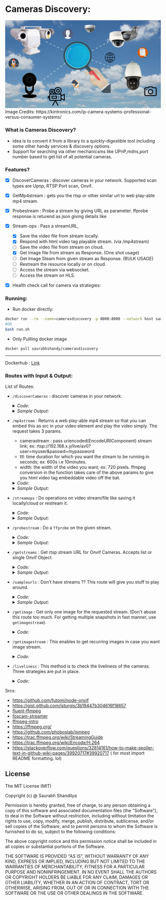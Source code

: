 # Cameras Discovery:

<img src="/public/images/camera-search.jpg" alt="Camera Search">
Image Credits: https://kintronics.com/ip-camera-systems-professional-versus-consumer-systems/


### What is Cameras Discovery?
- Idea is to convert it from a library to a quickly-digestible tool including some other handy services & discovery options. 
- Support for searching via other mechanicsms like UPnP,mdns,port number based to get list of all potential cameras.

### Features?

- [x] DiscoverCameras : discover cameras in your network.  Supported scan types are Upnp, RTSP Port scan, Onvif.
- [x] GetMp4stream : gets you the rtsp or other similar url to web play-able mp4 stream.
- [x] Probestream : Probe a stream by giving URL as parameter.  ffprobe response is returend as json giving details like 
- [x] Stream-ops : Pass a streamURL, 
  - [x] Save the video file from stream locally.
  - [x] Respond with html video tag playable stream. (via /mp4stream)
  - [ ] Save the video file from stream on cloud.
  - [x] Get Image file from stream as Response. (One shot usage)
  - [ ] Get Image Steam from given stream as Response.  (BULK USAGE)
  - [ ] Restream the resource locally or on cloud.
  - [ ] Access the stream via websocket.
  - [ ] Access the stream on HLS.
- [x] Health check call for camera via strategies: 
    
  

### Running:
- Run docker directly:
```sh
docker run --rm --name=camerasdiscovery -p 8000:8000 --network host saurabhshandy/camerasdiscovery
#OR 
bash run.sh
```
- Only Pullling docker image
```sh
docker pull saurabhshandy/camerasdiscovery
```
---------------------------------------
Dockerhub : [Link](https://hub.docker.com/r/saurabhshandy/camerasdiscovery)

### Routes with Input & Output:
List of Routes:
- `/discoverCameras` : discover cameras in your network.
  <details>
    <summary>
      <i>Code: </i>
    </summary>
    <p>

    ```sh
    curl --request GET \
    --url http://localhost:8000/v1/rpc/discoverCameras \
    --header 'content-type: application/json'
    ```
    </p>
  </details>
    <details>
    <summary>
      <i>Sample Output: </i>
    </summary>
    <p>

    ```sh
    {
      "status": "success",
      "data": [
        {
          "urn": "urn:uuid:xxxxx-xxxx-xxxx-xxxx-xxxxxxxxx",
          "name": "IPCAM",
          "hardware": "HS-Camera",
          "location": "Country:[China]",
          "types": [
            "_0:NetworkVideoTransmitter"
          ],
          "xaddrs": [
            "http://192.168.x.y:port/onvif/device_service"
          ],
          "scopes": [
            "onvif://www.onvif.org/type/NetworkVideoTransmitter",
            "onvif://www.onvif.org/location/Country:[China]",
            "onvif://www.onvif.org/name/IPCAM",
            "onvif://www.onvif.org/hardware/HS-Camera"
          ]
        },
        {
          "urn": "urn:uuid:xxxxx-xxxx-xxxx-xxxx-xxxxxxxxx",
          "name": "Avantgarde-Test",
          "hardware": "PL1234",
          "location": "shenzhen",
          "types": [
            "dn:NetworkVideoTransmitter"
          ],
          "xaddrs": [
            "http://192.168.x.y:36000/onvif/device_service"
          ],
          "scopes": [
            "onvif://www.onvif.org/type/video_encoder",
            "onvif://www.onvif.org/type/ptz",
            "onvif://www.onvif.org/type/audio_encoder",
            "onvif://www.onvif.org/hardware/PL1234",
            "onvif://www.onvif.org/name/Avantgarde-Test",
            "onvif://www.onvif.org/location/shenzhen"
          ]
        }
      ]
    }
    ```
    </p>
  </details>
  
- `/mp4stream` : Returns a web play-able mp4 stream so that you can embed this as src in your video element and play the video simply.  The request takes 3 params.
  - camerastream : pass uriencoded(EncodeURIComponent) stream link; ex: rtsp://192.168.x.y/live/av0?user=myuser&passwd=mypassword
  - ttl: time duration for which you want the stream to be running in seconds; ex: 600s i.e 10minutes.
  - width: the width of the video you want; ex: 720 pixels.
  ffmpeg conversion in the function takes care of the above params to give you html video tag embeddable video off the bat.   
  <details>
    <summary>
      <i>Code: </i>
    </summary>
    <p>

    ```sh
    curl --request GET \
    --url http://localhost:8000/v1/rpc/mp4stream?camerastream=rtsp%3A%2F%2F192.168.x.y%2Flive%2Fav0%3Fuser%3Dmyuser%26passwd%3Dmypassword&ttl=600&width=720 \
    ```
    </p>
  </details>
    <details>
    <summary>
      <i>Sample Output: </i>
    </summary>
    <p>

    ```sh
    
    ```
    </p>


- `/streamops` : Do operations on video stream/file like saving it locally/cloud or restream it.
  <details>
    <summary>
      <i>Code: </i>
    </summary>
    <p>

    ```sh
      curl --request POST \
        --url http://localhost:8000/v1/rpc/streamops \
        --header 'content-type: application/json' \
        --data '{
        "url" : "rtsp://192.168.x.y/live/av0?user=myuser&passwd=mypassword",
        "type" : "local",
        "saveOptions" :{
          "filename" : "myfile",
          "maxfilesize" : "100M",
          "duration": "10"
        },
        "videostreamOptions" :{
          "enabled" : true,
          "restream" : false,
          "fps" : "auto",
          "videosize" : "1280x720",
          "codec" : "mpeg1video",
          "transport":"tcp",
          "format" : "mpegts"
        },
        "audiostreamOptions" :{
          "enabled" : false
        }
      }'
    ```
    </p>
  </details>

  <details>
    <summary>
      <i>Sample Output: </i>
    </summary>
    <p>

    ```sh
    {
      "url": "rtsp://192.168.1.99/live/av0?user=myusename&passwd=mypassword",
      "requestID": "b3efd892-fe9f-4813-b5fe-09a2a4c958b0",
      "type": "localfilepath",
      "saveOptions": {
        "filename": "myfile",
        "maxfilesize": "100M"
      },
      "videostreamOptions": {
        "enabled": true,
        "restream": "public stream URL",
        "fps": "auto",
        "videosize": "1280x720",
        "codec": "mpeg1video",
        "transport": "tcp",
        "format": [
          "mpegts"
        ]
      },
      "audiostreamOptions": {
        "enabled": false
      }
    }
    ```
    </p>
  </details>

- `/probestream` : Do a `ffprobe` on the given stream.
  <details>
    <summary>
      <i>Code: </i>
    </summary>
    <p>

    ```sh
    curl --request POST \
      --url http://localhost:8000/v1/rpc/probestream \
      --header 'content-type: application/json' \
      --data '{
      "url" : "http://commondatastorage.googleapis.com/gtv-videos-bucket/sample/BigBuckBunny.mp4"
    }'
    ```
    </p>
  </details>
  <details>
    <summary>
      <i>Sample Output: </i>
    </summary>
    <p>

    ```sh
    {
      "streams": [
        {
          "index": 0,
          "codec_name": "h264",
          "codec_long_name": "H.264 / AVC / MPEG-4 AVC / MPEG-4 part 10",
          "profile": "Baseline",
          "codec_type": "video",
          "codec_time_base": "1/50",
          "codec_tag_string": "[0][0][0][0]",
          "codec_tag": "0x0000",
          "width": 1280,
          "height": 720,
          "coded_width": 1280,
          "coded_height": 720,
          "has_b_frames": 1,
          "sample_aspect_ratio": "0:1",
          "display_aspect_ratio": "0:1",
          "pix_fmt": "yuvj420p",
          "level": 31,
          "color_range": "pc",
          "color_space": "bt709",
          "color_transfer": "bt709",
          "color_primaries": "bt709",
          "chroma_location": "left",
          "field_order": "progressive",
          "timecode": "N/A",
          "refs": 1,
          "is_avc": "false",
          "nal_length_size": 0,
          "id": "N/A",
          "r_frame_rate": "25/1",
          "avg_frame_rate": "25/1",
          "time_base": "1/90000",
          "start_pts": 21600,
          "start_time": 0.24,
          "duration_ts": "N/A",
          "duration": "N/A",
          "bit_rate": "N/A",
          "max_bit_rate": "N/A",
          "bits_per_raw_sample": 8,
          "nb_frames": "N/A",
          "nb_read_frames": "N/A",
          "nb_read_packets": "N/A",
          "disposition": {
            "default": 0,
            "dub": 0,
            "original": 0,
            "comment": 0,
            "lyrics": 0,
            "karaoke": 0,
            "forced": 0,
            "hearing_impaired": 0,
            "visual_impaired": 0,
            "clean_effects": 0,
            "attached_pic": 0,
            "timed_thumbnails": 0
          }
        },
        {
          "index": 1,
          "codec_name": "pcm_alaw",
          "codec_long_name": "PCM A-law / G.711 A-law",
          "profile": "unknown",
          "codec_type": "audio",
          "codec_time_base": "1/8000",
          "codec_tag_string": "[0][0][0][0]",
          "codec_tag": "0x0000",
          "sample_fmt": "s16",
          "sample_rate": 8000,
          "channels": 1,
          "channel_layout": "unknown",
          "bits_per_sample": 8,
          "id": "N/A",
          "r_frame_rate": "0/0",
          "avg_frame_rate": "0/0",
          "time_base": "1/8000",
          "start_pts": 0,
          "start_time": 0,
          "duration_ts": "N/A",
          "duration": "N/A",
          "bit_rate": 64000,
          "max_bit_rate": "N/A",
          "bits_per_raw_sample": "N/A",
          "nb_frames": "N/A",
          "nb_read_frames": "N/A",
          "nb_read_packets": "N/A",
          "disposition": {
            "default": 0,
            "dub": 0,
            "original": 0,
            "comment": 0,
            "lyrics": 0,
            "karaoke": 0,
            "forced": 0,
            "hearing_impaired": 0,
            "visual_impaired": 0,
            "clean_effects": 0,
            "attached_pic": 0,
            "timed_thumbnails": 0
          }
        }
      ],
      "format": {
        "filename": "rtsp://192.168.x.y/live/av0?user=myuser&passwd=mypassword",
        "nb_streams": 2,
        "nb_programs": 0,
        "format_name": "rtsp",
        "format_long_name": "RTSP input",
        "start_time": 0,
        "duration": "N/A",
        "size": "N/A",
        "bit_rate": "N/A",
        "probe_score": 100,
        "tags": {
          "title": "streamed by the Santachi RTSP server"
        }
      },
      "chapters": []
    }
    ```
    </p>
  </details>

- `/getstreams` : Get rtsp stream URL for Onvif Cameras.  Accepts list or single Onvif Object.
  <details>
    <summary>
      <i>Code: </i>
    </summary>
    <p>

    ```sh
    curl --request POST \
      --url http://localhost:8000/v1/rpc/getstreams \
      --header 'content-type: application/json' \
      --data '[
      {
      "xaddr" : "http://192.168.1.99:36000/onvif/device_service",
      "user" : "username",
      "pass" : "password"
      },
      {
      "xaddr" : "http://192.168.1.113:36000/onvif/device_service",
      "user" : "username",
      "pass" : "password"
      }
    ]'
    ```
    </p>
  </details>
  <details>
    <summary>
      <i>Sample Output: </i>
    </summary>
    <p>

    ```sh
    [
      {
        "xaddr": "http://192.168.1.113:36000/onvif/device_service",
        "user": "admin",
        "pass": "admin",
        "url": "rtsp://192.168.1.113:554/live/av0?user=admin&passwd=admin"
      },
      {
        "xaddr": "http://192.168.1.99:36000/onvif/device_service",
        "user": "admin",
        "pass": "admin",
        "url": "rtsp://192.168.1.99:554/live/av0?user=admin&passwd=admin"
      }
    ]
    ```
    </p>
  </details>  


- `/sampleurls` : Don't have streams ??  This route will give you stuff to play around.
  <details>
    <summary>
      <i>Code: </i>
    </summary>
    <p>

    ```sh
    curl --request GET --url http://localhost:8000/v1/rpc/sampleurls
    ```
    </p>
  </details>
  <details>
    <summary>
      <i>Sample Output: </i>
    </summary>
    <p>
    [sampleurls.json](https://github.com/beyondszine/camerasdiscovery/blob/master/routes/sampleurls.json)
    </p>
  </details>

- `/getimage` : Get only one image for the requested stream. (Don't abuse this route too much. For getting multiple snapshots in fast manner, use `getimagestream`).
  <details>
    <summary>
      <i>Code: </i>
    </summary>
    <p>

    ```sh
    curl --request POST \
      --url http://localhost:8000/v1/rpc/getimage \
      --header 'content-type: application/json' \
      --data '{
      "url" : "rtsp://192.168.x.y/live/av0?user=myuser&passwd=mypassword"
    }'
    ```
    </p>
  </details>

- `/getimagestream` : This enables to get recurring images in case you want image stream.
  <details>
    <summary>
      <i>Code: </i>
    </summary>
    <p>

    ```sh
    ## Nothing yet.
    ```
    </p>
  </details>






- `/liveliness` : This method is to check the liveliness of the cameras.  Three strategies are put in place.
  <details>
    <summary>
      <i>Code:</i>
    </summary>
    <p>

    ```sh
      # req.body must be json of following schema
      {
        "strategy": "portknock",
        "camerasList": [{
          "address": "192.168.0.109",
          "port": 554
        }]
      }

      # response.body must of  
      [
        {
            "status": true,
            "address": "192.168.0.109",
            "port": 554
        }
      ]
    ```
    </p>
  </details>


Srcs:
- https://github.com/futomi/node-onvif
- https://gist.github.com/jsturgis/3b19447b304616f18657
- [fluent-ffmpeg](https://github.com/fluent-ffmpeg/node-fluent-ffmpeg)
- [foscam-streamer](https://github.com/chpmrc/foscam_streamer)
- [ffmpeg-intro](https://sonnati.wordpress.com/2011/08/08/ffmpeg-%E2%80%93-the-swiss-army-knife-of-internet-streaming-%E2%80%93-part-ii)
- https://ffmpeg.org/
- https://github.com/phoboslab/jsmpeg
- https://trac.ffmpeg.org/wiki/StreamingGuide
- https://trac.ffmpeg.org/wiki/Encode/H.264
- https://stackoverflow.com/questions/32814161/how-to-make-spoiler-text-in-github-wiki-pages/39920717#39920717 ( for most import README formatting. lol)



## <a id="License"> License</a>

The MIT License (MIT)

Copyright (c) @ Saurabh Shandilya

Permission is hereby granted, free of charge, to any person obtaining a copy
of this software and associated documentation files (the "Software"), to deal
in the Software without restriction, including without limitation the rights
to use, copy, modify, merge, publish, distribute, sublicense, and/or sell
copies of the Software, and to permit persons to whom the Software is
furnished to do so, subject to the following conditions:

The above copyright notice and this permission notice shall be included in all
copies or substantial portions of the Software.

THE SOFTWARE IS PROVIDED "AS IS", WITHOUT WARRANTY OF ANY KIND, EXPRESS OR
IMPLIED, INCLUDING BUT NOT LIMITED TO THE WARRANTIES OF MERCHANTABILITY,
FITNESS FOR A PARTICULAR PURPOSE AND NONINFRINGEMENT. IN NO EVENT SHALL THE
AUTHORS OR COPYRIGHT HOLDERS BE LIABLE FOR ANY CLAIM, DAMAGES OR OTHER
LIABILITY, WHETHER IN AN ACTION OF CONTRACT, TORT OR OTHERWISE, ARISING FROM,
OUT OF OR IN CONNECTION WITH THE SOFTWARE OR THE USE OR OTHER DEALINGS IN THE
SOFTWARE.
